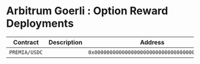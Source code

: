 # Arbitrum Goerli : Option Reward Deployments

| Contract      | Description | Address                                      |                                                                                      |
| ------------- | ----------- | -------------------------------------------- | ------------------------------------------------------------------------------------ |
| `PREMIA/USDC` |             | `0x0000000000000000000000000000000000000000` | [🔗](https://goerli.arbiscan.io//address/0x0000000000000000000000000000000000000000) |
